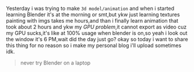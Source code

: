 Yesterday i was trying to make `3d model/animation` and when i started learning Blender it's at the morning or smt,but ykw just learning textures painting with imgs takes me hours,and than i finally learn animation that took about 2 hours and ykw my *GPU problem*,it cannot export as video cuz my GPU sucks,it's like at 100% usage when blender is on,so yeah i look out the window it's 6 PM,wait did the day just go? okay so today i want to share this thing for no reason so i make my personal blog i'll upload sometimes idk.
> never try Blender on a laptop
